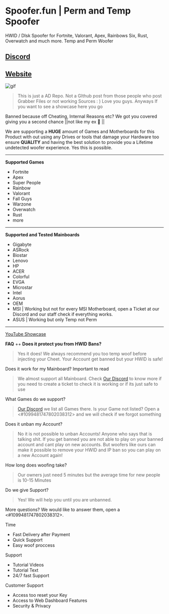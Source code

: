 # Spoofer.fun | Perm and Temp Spoofer
HWID / DIsk Spoofer for Fortnite, Valorant, Apex, Rainbows Six, Rust, Overwatch and much more. Temp and Perm Woofer


## [Discord](https://spoofer.fun/dc)
## [Website](https://spoofer.fun)

![gif](https://cdn.discordapp.com/attachments/839379244264980480/1077404029921013770/ezgif.com-optimize_2.gif)

> This is just a AD Repo. Not a GIthub post from those people who post Grabber Files or not working Sources : ) Love you guys.
Anyways If you want to see a showcase here you go

Banned because off Cheating, Internal Reasons etc? We got you covered giving you a second chance ||not like my ex 👀  || 

We are supporting a **HUGE** amount of Games and Motherboards for this Product with out using any Drives or tools that damage your Hardware too ensure **QUALITY** and having the best solution to provide you a Lifetime undetected woofer experience. Yes this is possible.

-----------------------
__Supported Games__
- Fortnite
- Apex
- Super People
- Rainbow
- Valorant
- Fall Guys
- Warzone
- Overwatch
-  Rust
- more
-----------------------
__Supported and Tested Mainboards__
- Gigabyte 
- ASRock 
- Biostar 
- Lenovo 
- HP 
- ACER 
- Colorful 
- EVGA 
- Microstar 
- Intel 
- Aorus 
- OEM 
- MSI  | Working but not for every MSI Motherboard, open a Ticket at our Discord and our staff check if everything works.
- ASUS | Working but only Temp not Perm
-----------------------

[YouTube Showcase](https://www.youtube.com/watch?v=p77ThYeRPaM)

**FAQ** ++ __Does it protect you from HWID Bans?__
> Yes it does! We always recommend you too temp woof before injecting your Cheet. Your Account get banned but your HWID is safe!

Does it work for my Mainboard?  Important to read
> We almost support all Mainboard. Check [Our Discord](https://spoofer.fun/dc) to know more if you need to create a ticket to check it is working or if its just safe to use

What Games do we support?
>  [Our Discord](https://spoofer.fun/dc) we list all Games there. Is your Game not listed? Open a <#1099481747802038312> and we will check if we forgot something

Does it unban my Account?
> No it is not possible to unban Accounts! Anyone who says that is talking shit. If you get banned you are not able to play on your banned account and cant play on new accounts. But woofers like ours can make it possible to remove your HWID and IP ban so you can play on a new Account again!

How long does woofing take?
> Our owners just need 5 minutes but the average time for new people is 10-15 Minutes

Do we give Support?
> Yes! We will help you until you are unbanned.

More questions? We would like to answer them, open a <#1099481747802038312>.

Time 
- Fast Delivery after Payment
- Quick Support
- Easy woof proccess

Support
- Tutorial Videos
- Tutorial Text
- 24/7 fast Support

Customer Support  
- Access too reset your Key
- Access to Web Dashboard Features
- Security & Privacy
